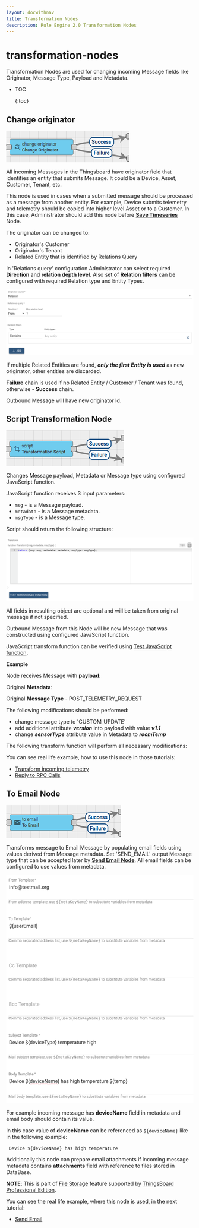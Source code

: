 ```yaml
---
layout: docwithnav
title: Transformation Nodes
description: Rule Engine 2.0 Transformation Nodes
---
```


# transformation-nodes

Transformation Nodes are used for changing incoming Message fields like Originator, Message Type, Payload and Metadata.

* TOC

  {:toc}

## Change originator

![image](../../../.gitbook/assets/transformation-change-originator.png)

All incoming Messages in the Thingsboard have originator field that identifies an entity that submits Message. It could be a Device, Asset, Customer, Tenant, etc.

This node is used in cases when a submitted message should be processed as a message from another entity. For example, Device submits telemetry and telemetry should be copied into higher level Asset or to a Customer. In this case, Administrator should add this node before [**Save Timeseries**](https://github.com/caoyingde/thingsboard.github.io/tree/9437083b88083a9b2563248432cbbe460867fbaf/docs/user-guide/rule-engine-2-0/action-nodes/README.md#save-timeseries-node) Node.

The originator can be changed to:

* Originator's Customer
* Originator's Tenant
* Related Entity that is identified by Relations Query

In 'Relations query' configuration Administrator can select required **Direction** and **relation depth level**. Also set of **Relation filters** can be configured with required Relation type and Entity Types.

![image](../../../.gitbook/assets/transformation-change-originator-config.png)

If multiple Related Entities are found, _**only the first Entity is used**_ as new originator, other entities are discarded.

**Failure** chain is used if no Related Entity / Customer / Tenant was found, otherwise - **Success** chain.

Outbound Message will have new originator Id.

## Script Transformation Node

![image](../../../.gitbook/assets/transformation-script.png)

Changes Message payload, Metadata or Message type using configured JavaScript function.

JavaScript function receives 3 input parameters:

* `msg` - is a Message payload.
* `metadata` - is a Message metadata.
* `msgType` - is a Message type.

Script should return the following structure:

![image](../../../.gitbook/assets/transformation-script-config.png)

All fields in resulting object are optional and will be taken from original message if not specified.

Outbound Message from this Node will be new Message that was constructed using configured JavaScript function.

JavaScript transform function can be verified using [Test JavaScript function](https://github.com/caoyingde/thingsboard.github.io/tree/9437083b88083a9b2563248432cbbe460867fbaf/docs/user-guide/rule-engine-2-0/overview/README.md#test-javascript-functions).

  
 **Example**

Node receives Message with **payload**:

Original **Metadata**:

Original **Message Type** - POST\_TELEMETRY\_REQUEST   


The following modifications should be performed:

* change message type to 'CUSTOM\_UPDATE' 
* add additional attribute _**version**_ into payload with value _**v1.1**_
* change _**sensorType**_ attribute value in Metadata to _**roomTemp**_

The following transform function will perform all necessary modifications:

You can see real life example, how to use this node in those tutorials:

* [Transform incoming telemetry](https://github.com/caoyingde/thingsboard.github.io/tree/9437083b88083a9b2563248432cbbe460867fbaf/docs/user-guide/rule-engine-2-0/tutorials/transform-incoming-telemetry/README.md)
* [Reply to RPC Calls](tutorials/rpc-reply-tutorial.md#add-transform-script-node)

## To Email Node

![image](../../../.gitbook/assets/transformation-to-email.png)

Transforms message to Email Message by populating email fields using values derived from Message metadata. Set 'SEND\_EMAIL' output Message type that can be accepted later by [**Send Email Node**](https://github.com/caoyingde/thingsboard.github.io/tree/9437083b88083a9b2563248432cbbe460867fbaf/docs/user-guide/rule-engine-2-0/external-nodes/README.md#send-email-node). All email fields can be configured to use values from metadata.

![image](../../../.gitbook/assets/transformation-to-email-config.png)

For example incoming message has **deviceName** field in metadata and email body should contain its value.

In this case value of **deviceName** can be referenced as `${deviceName}` like in the following example:

```text
 Device ${deviceName} has high temperature
```

Additionally this node can prepare email attachments if incoming message metadata contains **attachments** field with reference to files stored in DataBase.

**NOTE**: This is part of [File Storage](https://github.com/caoyingde/thingsboard.github.io/tree/9437083b88083a9b2563248432cbbe460867fbaf/docs/user-guide/file-storage/README.md) feature supported by [ThingsBoard Professional Edition](https://github.com/caoyingde/thingsboard.github.io/tree/9437083b88083a9b2563248432cbbe460867fbaf/products/thingsboard-pe/README.md).

You can see the real life example, where this node is used, in the next tutorial:

* [Send Email](https://github.com/caoyingde/thingsboard.github.io/tree/9437083b88083a9b2563248432cbbe460867fbaf/docs/user-guide/rule-engine-2-0/tutorials/send-email/README.md)


